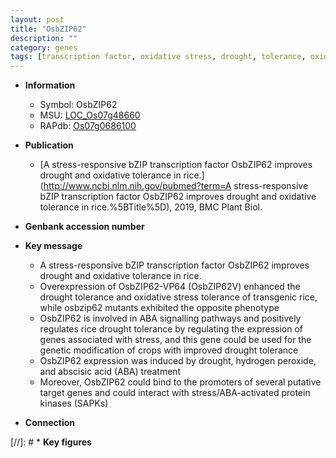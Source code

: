 ```yaml
---
layout: post
title: "OsbZIP62"
description: ""
category: genes
tags: [transcription factor, oxidative stress, drought, tolerance, oxidative,  ABA , drought tolerance, stress, abscisic acid, ABA, protein kinase, stress tolerance]
---
```


* **Information**  
    + Symbol: OsbZIP62  
    + MSU: [LOC_Os07g48660](http://rice.plantbiology.msu.edu/cgi-bin/ORF_infopage.cgi?orf=LOC_Os07g48660)  
    + RAPdb: [Os07g0686100](http://rapdb.dna.affrc.go.jp/viewer/gbrowse_details/irgsp1?name=Os07g0686100)  

* **Publication**  
    + [A stress-responsive bZIP transcription factor OsbZIP62 improves drought and oxidative tolerance in rice.](http://www.ncbi.nlm.nih.gov/pubmed?term=A stress-responsive bZIP transcription factor OsbZIP62 improves drought and oxidative tolerance in rice.%5BTitle%5D), 2019, BMC Plant Biol.

* **Genbank accession number**  

* **Key message**  
    + A stress-responsive bZIP transcription factor OsbZIP62 improves drought and oxidative tolerance in rice.
    + Overexpression of OsbZIP62-VP64 (OsbZIP62V) enhanced the drought tolerance and oxidative stress tolerance of transgenic rice, while osbzip62 mutants exhibited the opposite phenotype
    + OsbZIP62 is involved in ABA signalling pathways and positively regulates rice drought tolerance by regulating the expression of genes associated with stress, and this gene could be used for the genetic modification of crops with improved drought tolerance
    + OsbZIP62 expression was induced by drought, hydrogen peroxide, and abscisic acid (ABA) treatment
    + Moreover, OsbZIP62 could bind to the promoters of several putative target genes and could interact with stress/ABA-activated protein kinases (SAPKs)

* **Connection**  

[//]: # * **Key figures**  


